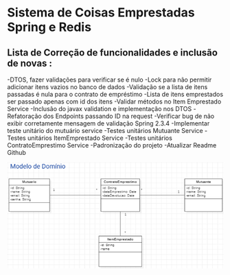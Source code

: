 # Sistema de Coisas Emprestadas Spring e Redis
## Lista de Correção de funcionalidades e inclusão de novas :
-DTOS, fazer validações para verificar se é nulo
-Lock para não permitir adicionar itens vazios no banco de dados
-Validação se a lista de itens passadas é nula para o contrato de empréstimo 
-Lista de itens emprestados ser passado apenas com id dos itens
-Validar métodos no Item Emprestado Service
-Inclusão do javax validation e implementação nos DTOS
-Refatoração dos Endpoints passando ID na request
-Verificar bug de não exibir corretamente mensagem de validação Spring 2.3.4
-Implementar teste unitário do mutuário service
-Testes unitários Mutuante Service
-Testes unitários ItemEmprestado Service
-Testes unitários ContratoEmprestimo Service
-Padronização do projeto
-Atualizar Readme Github



![alt text](https://github.com/mbebiano/springWithRedis/blob/main/images/modeloDominioCoisasEmprestadas.png)
